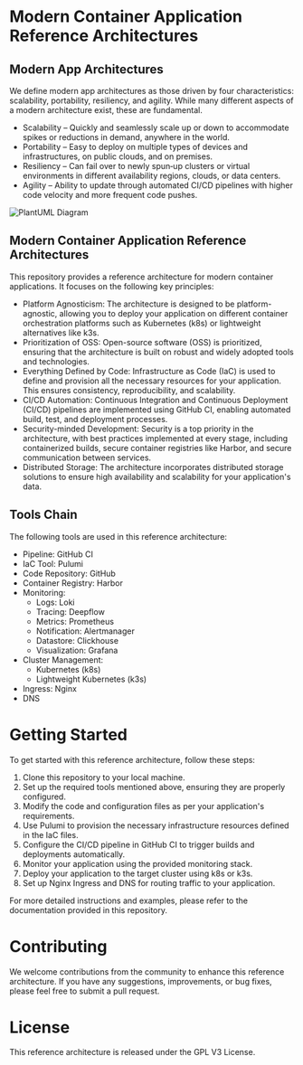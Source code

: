 # Modern Container Application Reference Architectures

## Modern App Architectures

We define modern app architectures as those driven by four characteristics: scalability, portability, resiliency, and agility. While many different aspects of a modern architecture exist, these are fundamental.

- Scalability – Quickly and seamlessly scale up or down to accommodate spikes or reductions in demand, anywhere in the world.
- Portability – Easy to deploy on multiple types of devices and infrastructures, on public clouds, and on premises.
- Resiliency – Can fail over to newly spun‑up clusters or virtual environments in different availability regions, clouds, or data centers.
- Agility – Ability to update through automated CI/CD pipelines with higher code velocity and more frequent code pushes.

![PlantUML Diagram](https://www.plantuml.com/plantuml/png/XPL1JnD15CVlxrECN3nnwis3WPIcD9A6A7UpRL_BfhkpP6QsQ8o9qKXY0ke1HNlGH2NqOglnO3WGlWopYz_26RAbmylkq5Ft_N_px__jpBokI1K8bSOHtEbXF-J87ZRgMwljvaQ3TQD0Ie15eHcgzRHJRpcbpJHAun0eunJM0z59X5FOI8RkWZN4dNwKxBgc8ebHRMCgdU9gX4B50Gy6wBhLex0xt4vIYMu84VGDwLJQWv0_SN-r_SZrtcmr0uMxmLE0kqp_6ETlP_hRApqTNvo-WNuIzL2mfJKSOPJinCWLQ_1HA19klo-nPy3CnsrfzFX1sa71KQ4i4OSr2S-lVRTGgf0F_9uM8gP49Qxc9VRIhWeJxZUs734cQc4Cy-rdoyltYtrczzZ5sNb-E2b4AnLdmaZ_NX_aPrCeder4tWnLXZMtH5kc4iLf8rIoEDmCOCNYW9guUdggFq-oFnEzjmz57Wz1ujr6-ir8-5j8lrbfbrSNm80jFX0efTiVrKXd7gR2W7JZOIeCIZkmSyCWsT6nFZzoybE5fYydoXVJv5L4-MAmZxO-7q16qkzcboTxUlyZp0TT9R0OUvM8EmIl86UDkMylnldNOrYCHEAJVVYL7Kprpq_wvGJ0Z42hEyFF89SdtxClxs5HAxcs5lixomz_bs73MhLETyR7UOteBdcv6qOho7lstmx-0m00)


## Modern Container Application Reference Architectures

This repository provides a reference architecture for modern container applications. It focuses on the following key principles:

* Platform Agnosticism: The architecture is designed to be platform-agnostic, allowing you to deploy your application on different container orchestration platforms such as Kubernetes (k8s) or lightweight alternatives like k3s.
* Prioritization of OSS: Open-source software (OSS) is prioritized, ensuring that the architecture is built on robust and widely adopted tools and technologies.
* Everything Defined by Code: Infrastructure as Code (IaC) is used to define and provision all the necessary resources for your application. This ensures consistency, reproducibility, and scalability.
* CI/CD Automation: Continuous Integration and Continuous Deployment (CI/CD) pipelines are implemented using GitHub CI, enabling automated build, test, and deployment processes.
* Security-minded Development: Security is a top priority in the architecture, with best practices implemented at every stage, including containerized builds, secure container registries like Harbor, and secure communication between services.
* Distributed Storage: The architecture incorporates distributed storage solutions to ensure high availability and scalability for your application's data.

## Tools Chain

The following tools are used in this reference architecture:

- Pipeline: GitHub CI
- IaC Tool: Pulumi
- Code Repository: GitHub
- Container Registry: Harbor
- Monitoring:
  - Logs: Loki
  - Tracing: Deepflow
  - Metrics: Prometheus
  - Notification: Alertmanager
  - Datastore: Clickhouse
  - Visualization: Grafana
- Cluster Management:
  - Kubernetes (k8s)
  - Lightweight Kubernetes (k3s)
- Ingress: Nginx
- DNS

# Getting Started

To get started with this reference architecture, follow these steps:

1. Clone this repository to your local machine.
2. Set up the required tools mentioned above, ensuring they are properly configured.
3. Modify the code and configuration files as per your application's requirements.
4. Use Pulumi to provision the necessary infrastructure resources defined in the IaC files.
5. Configure the CI/CD pipeline in GitHub CI to trigger builds and deployments automatically.
6. Monitor your application using the provided monitoring stack.
7. Deploy your application to the target cluster using k8s or k3s.
8. Set up Nginx Ingress and DNS for routing traffic to your application.

For more detailed instructions and examples, please refer to the documentation provided in this repository.

# Contributing

We welcome contributions from the community to enhance this reference architecture. If you have any suggestions, improvements, or bug fixes, please feel free to submit a pull request.

# License

This reference architecture is released under the GPL V3 License.
